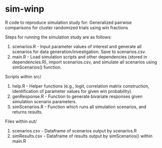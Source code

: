 # sim-winp
R code to reproduce simulation study for:
Generalized pairwise comparisons for cluster randomized trials using win fractions

Steps for running the simulation study are as follows:
1. scenarios.R - Input parameter values of interest and generate all scenarios for data generation/investigation. Save to scenarios.csv. 
2. main.R - Load simulation scripts and other dependencies (stored in dependencies.R), import scenarios.csv, and simulate all scenarios using simScenarios() function.

Scripts within src/
1. help.R - Helper functions (e.g., logit, correlation matrix construction, identification of parameter values for given win probability).
3. genResponse.R - Function to generate bivariate responses given simulation scenario parameters.
4. simScenarios.R - Function which runs all simulation scenarios, and returns results. 

Files within out/
1. scenarios.csv - Dataframe of scenarios output by scenarios.R
2. simResults.csv - Dataframe of results output by simScenarios() within main.R
